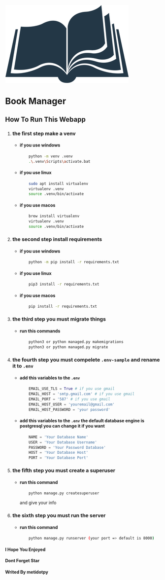 ![Book Manager](./book.png)

# Book Manager
## How To Run This Webapp

1. ### the first step make a venv
    + #### if you use windows
        ```bash
            python -m venv .venv
            .\.venv\Scripts\activate.bat
        ```
    + #### if you use linux
        ```bash
            sudo apt install virtualenv
            virtualenv .venv
            source .venv/bin/activate
        ```
    + #### if you use macos
        ```bash
            brew install virtualenv
            virtualenv .venv
            source .venv/bin/activate
        ```

2. ### the second step install requirements
   + #### if you use windows
        ```bash
            python -m pip install -r requirements.txt
        ```
    + #### if you use linux
        ```bash
            pip3 install -r requirements.txt
        ```
    + #### if you use macos
        ```bash
            pip install -r requirements.txt
        ```
3. ### the third step you must migrate things
    + #### run this commands
        ```bash
            python3 or python managed.py makemigrations
            python3 or python managed.py migrate
        ```
4. ### the fourth step you must compelete `.env-sample` and rename it to `.env`
   + #### add this variables to the `.env`
        ```python
            EMAIL_USE_TLS = True # if you use gmail
            EMAIL_HOST = 'smtp.gmail.com' # if you use gmail
            EMAIL_PORT = '587' # if you use gmail
            EMAIL_HOST_USER = 'youremail@gmail.com'
            EMAIL_HOST_PASSWORD = 'your password'
        ```
    + #### add this variables to the `.env` the default database engine is postgresql you can change it if you want
        ```python
            NAME = 'Your Database Name'
            USER = 'Your Database Username'
            PASSWORD = 'Your Password Database'
            HOST = 'Your Database Host'
            PORT = 'Your Database Port'
        ```
5. ### the fifth step you must create a superuser
   + #### run this command
        ```bash
            python manage.py createsuperuser
        ```
        and give your info
6. ### the sixth step you must run the server
   + #### run this command
        ```bash
            python manage.py runserver (your port => default is 8000)
        ```

#### I Hope You Enjoyed
#### Dont Forget Star
#### Writed By metidotpy

